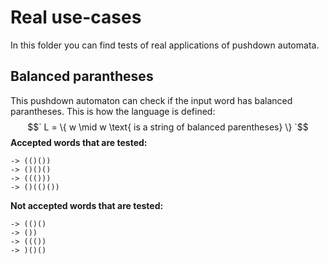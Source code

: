 # Real use-cases
In this folder you can find tests of real applications of pushdown automata.

## Balanced parantheses
This pushdown automaton can check if the input word has balanced parantheses. This is how the language is defined:
$$`
L = \{ w \mid w \text{ is a string of balanced parentheses} \}
`$$
**Accepted words that are tested:**
```
-> (()())
-> ()()()
-> ((()))
-> ()(()())
```

**Not accepted words that are tested:**
```
-> (()()
-> ())
-> ((())
-> )()()
```
